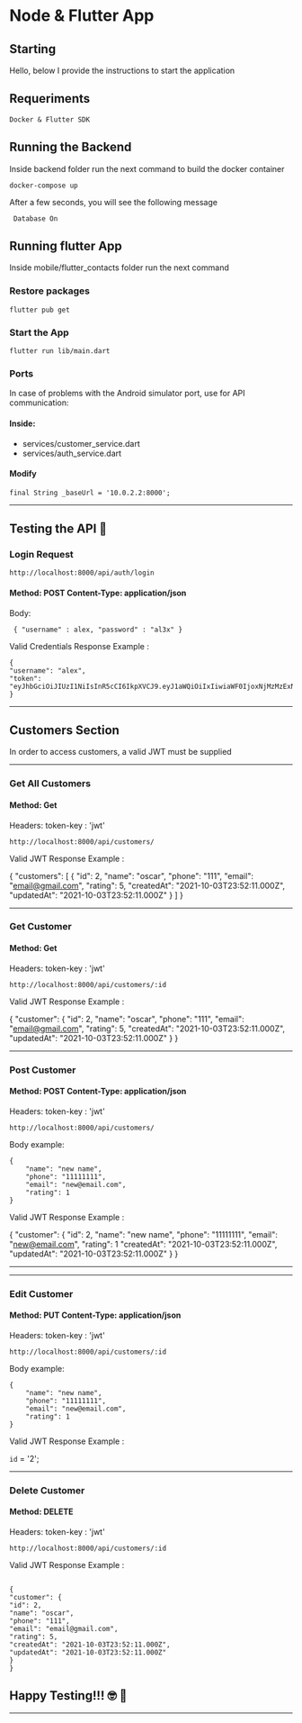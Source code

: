 # Node & Flutter App

## Starting

Hello, below I provide the instructions to start the application

## Requeriments

```
Docker & Flutter SDK
```

## Running the Backend

Inside backend folder run the next command to build the docker container

```
docker-compose up
```

After a few seconds, you will see the following message

```
 Database On
```

## Running flutter App

Inside mobile/flutter_contacts folder run the next command

### Restore packages

```
flutter pub get
```

### Start the App

```
flutter run lib/main.dart
```

### Ports

In case of problems with the Android simulator port, use for API communication:

#### Inside:

- services/customer_service.dart
- services/auth_service.dart

#### Modify

```
final String _baseUrl = '10.0.2.2:8000';
```

---

## Testing the API 📖

### Login Request

```
http://localhost:8000/api/auth/login
```

#### Method: POST Content-Type: application/json

Body:

```
 { "username" : alex, "password" : "al3x" }
```

Valid Credentials Response Example :

```
{
"username": "alex",
"token": "eyJhbGciOiJIUzI1NiIsInR5cCI6IkpXVCJ9.eyJ1aWQiOiIxIiwiaWF0IjoxNjMzMzExNjY5LCJleHAiOjE2MzMzNTQ4Njl9.GGJeildWWOVqJjNW_tjNeNh9jLpL0qKrdm58ue4fpd0"
}
```

---

## Customers Section

In order to access customers, a valid JWT must be supplied

---

### Get All Customers

#### Method: Get

Headers:
token-key : 'jwt'

```
http://localhost:8000/api/customers/

```

Valid JWT Response Example :

{
"customers": [
{
"id": 2,
"name": "oscar",
"phone": "111",
"email": "email@gmail.com",
"rating": 5,
"createdAt": "2021-10-03T23:52:11.000Z",
"updatedAt": "2021-10-03T23:52:11.000Z"
}
]
}

---

### Get Customer

#### Method: Get

Headers:
token-key : 'jwt'

```
http://localhost:8000/api/customers/:id

```

Valid JWT Response Example :

{
"customer": {
"id": 2,
"name": "oscar",
"phone": "111",
"email": "email@gmail.com",
"rating": 5,
"createdAt": "2021-10-03T23:52:11.000Z",
"updatedAt": "2021-10-03T23:52:11.000Z"
}
}

---

### Post Customer

#### Method: POST Content-Type: application/json

Headers:
token-key : 'jwt'

```
http://localhost:8000/api/customers/

```

Body example:

```
{
    "name": "new name",
    "phone": "11111111",
    "email": "new@email.com",
    "rating": 1
}
```

Valid JWT Response Example :

{
"customer": {
"id": 2,
"name": "new name",
"phone": "11111111",
"email": "new@email.com",
"rating": 1
"createdAt": "2021-10-03T23:52:11.000Z",
"updatedAt": "2021-10-03T23:52:11.000Z"
}
}

---

---

### Edit Customer

#### Method: PUT Content-Type: application/json

Headers:
token-key : 'jwt'

```
http://localhost:8000/api/customers/:id

```

Body example:

```
{
    "name": "new name",
    "phone": "11111111",
    "email": "new@email.com",
    "rating": 1
}
```

Valid JWT Response Example :

`id` = '2';

---

### Delete Customer

#### Method: DELETE

Headers:
token-key : 'jwt'

```
http://localhost:8000/api/customers/:id

```

Valid JWT Response Example :

```

{
"customer": {
"id": 2,
"name": "oscar",
"phone": "111",
"email": "email@gmail.com",
"rating": 5,
"createdAt": "2021-10-03T23:52:11.000Z",
"updatedAt": "2021-10-03T23:52:11.000Z"
}
}
```

## Happy Testing!!! 🤓 🎁

---
